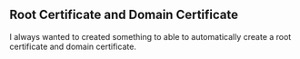 ## Root Certificate and Domain Certificate
I always wanted to created something to able to automatically create a root certificate and  domain certificate. 
